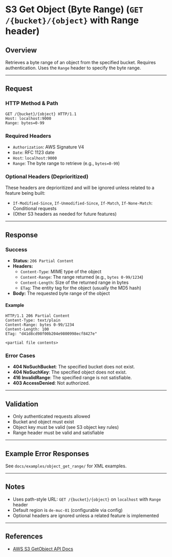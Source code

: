# S3 Get Object (Byte Range) (`GET /{bucket}/{object}` with Range header)

## Overview
Retrieves a byte range of an object from the specified bucket. Requires authentication. Uses the `Range` header to specify the byte range.

---

## Request

### HTTP Method & Path
```
GET /{bucket}/{object} HTTP/1.1
Host: localhost:9000
Range: bytes=0-99
```

### Required Headers
- `Authorization`: AWS Signature V4
- `Date`: RFC 1123 date
- `Host`: `localhost:9000`
- `Range`: The byte range to retrieve (e.g., `bytes=0-99`)

### Optional Headers (Deprioritized)
These headers are deprioritized and will be ignored unless related to a feature being built:
- `If-Modified-Since`, `If-Unmodified-Since`, `If-Match`, `If-None-Match`: Conditional requests
- (Other S3 headers as needed for future features)

---

## Response

### Success
- **Status:** `206 Partial Content`
- **Headers:**
  - `Content-Type`: MIME type of the object
  - `Content-Range`: The range returned (e.g., `bytes 0-99/1234`)
  - `Content-Length`: Size of the returned range in bytes
  - `ETag`: The entity tag for the object (usually the MD5 hash)
- **Body:** The requested byte range of the object

#### Example
```
HTTP/1.1 206 Partial Content
Content-Type: text/plain
Content-Range: bytes 0-99/1234
Content-Length: 100
ETag: "d41d8cd98f00b204e9800998ecf8427e"

<partial file contents>
```

### Error Cases
- **404 NoSuchBucket**: The specified bucket does not exist.
- **404 NoSuchKey**: The specified object does not exist.
- **416 InvalidRange**: The specified range is not satisfiable.
- **403 AccessDenied**: Not authorized.

---

## Validation
- Only authenticated requests allowed
- Bucket and object must exist
- Object key must be valid (see S3 object key rules)
- Range header must be valid and satisfiable

---

## Example Error Responses
See `docs/examples/object_get_range/` for XML examples.

---

## Notes
- Uses path-style URL: `GET /{bucket}/{object}` on `localhost` with `Range` header
- Default region is `de-muc-01` (configurable via config)
- Optional headers are ignored unless a related feature is implemented

---

## References
- [AWS S3 GetObject API Docs](https://docs.aws.amazon.com/AmazonS3/latest/API/API_GetObject.html)
